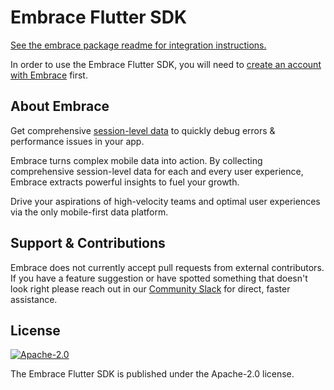 # Embrace Flutter SDK

[See the embrace package readme for integration instructions.](embrace/README.md)

In order to use the Embrace Flutter SDK, you will need to [create an account with Embrace](https://dash.embrace.io/) first.

## About Embrace

Get comprehensive [session-level data](https://embrace.io/) to quickly debug errors & performance issues in your app.

Embrace turns complex mobile data into action. By collecting comprehensive session-level data for each and every user experience, Embrace extracts powerful insights to fuel your growth.

Drive your aspirations of high-velocity teams and optimal user experiences via the only mobile-first data platform.

## Support & Contributions
Embrace does not currently accept pull requests from external contributors. If you have a feature suggestion or have spotted something that doesn't look right please reach out in our [Community Slack](https://join.slack.com/t/embraceio-community/shared_invite/zt-ywr4jhzp-DLROX0ndN9a0soHMf6Ksow) for direct, faster assistance.

## License
[![Apache-2.0](https://img.shields.io/badge/license-Apache--2.0-orange)](./LICENSE.txt)

The Embrace Flutter SDK is published under the Apache-2.0 license.


